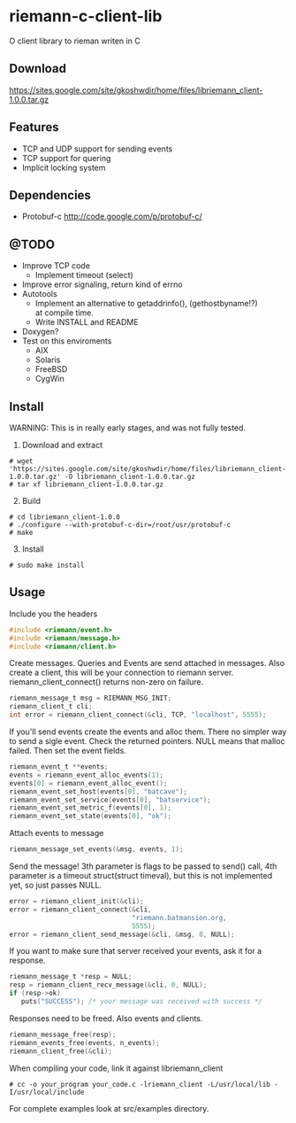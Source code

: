 # riemann-c-client-lib

O client library to rieman writen in C

## Download 
https://sites.google.com/site/gkoshwdir/home/files/libriemann_client-1.0.0.tar.gz

## Features
- TCP and UDP support for sending events
- TCP support for quering
- Implicit locking system 

## Dependencies
- Protobuf-c http://code.google.com/p/protobuf-c/

## @TODO
- Improve TCP code
    - Implement timeout (select)
- Improve error signaling, return kind of errno
- Autotools
  	- Implement an alternative to getaddrinfo(), (gethostbyname!?)	
    at compile time.
    - Write INSTALL and README 
- Doxygen?
- Test on this enviroments
    - AIX
    - Solaris
    - FreeBSD
    - CygWin

## Install

WARNING: This is in really early stages, and was not fully tested.

1. Download and extract
```
# wget 'https://sites.google.com/site/gkoshwdir/home/files/libriemann_client-1.0.0.tar.gz' -O libriemann_client-1.0.0.tar.gz
# tar xf libriemann_client-1.0.0.tar.gz
```

2. Build
```
# cd libriemann_client-1.0.0
# ./configure --with-protobuf-c-dir=/root/usr/protobuf-c
# make
```

3. Install
```
# sudo make install
```

## Usage
Include you the headers
```C
#include <riemann/event.h>
#include <riemann/message.h>
#include <riemann/client.h>
```

Create messages. Queries and Events are send attached in messages.
Also create a client, this will be your connection to riemann
server. riemann_client_connect() returns non-zero on failure.
```C
riemann_message_t msg = RIEMANN_MSG_INIT;
riemann_client_t cli;
int error = riemann_client_connect(&cli, TCP, "localhost", 5555);
```

If you'll send events create the events and alloc them. There no
simpler way to send a sigle event. Check the returned pointers. NULL
means that malloc failed. Then set the event fields.
```C
riemann_event_t **events;
events = riemann_event_alloc_events(1);
events[0] = riemann_event_alloc_event();
riemann_event_set_host(events[0], "batcave");
riemann_event_set_service(events[0], "batservice");
riemann_event_set_metric_f(events[0], 1);
riemann_event_set_state(events[0], "ok");
```

Attach events to message
```C
riemann_message_set_events(&msg, events, 1);
```

Send the message! 3th parameter is flags to be passed to send() call,
4th parameter is a timeout struct(struct timeval), but this is not
implemented yet, so just passes NULL.
```C
error = riemann_client_init(&cli);
error = riemann_client_connect(&cli, 
                               "riemann.batmansion.org, 
                               5555);
error = riemann_client_send_message(&cli, &msg, 0, NULL);
```

If you want to make sure that server received your events, ask it for
a response.
```C
riemann_message_t *resp = NULL;
resp = riemann_client_recv_message(&cli, 0, NULL);
if (resp->ok)
   puts("SUCCESS"); /* your message was received with success */
```

Responses need to be freed. Also events and clients.
```C
riemann_message_free(resp);
riemann_events_free(events, n_events);
riemann_client_free(&cli);
```

When compiling your code, link it against libriemann_client
```
# cc -o your_program your_code.c -lriemann_client -L/usr/local/lib -I/usr/local/include
```


For complete examples look at src/examples directory.







